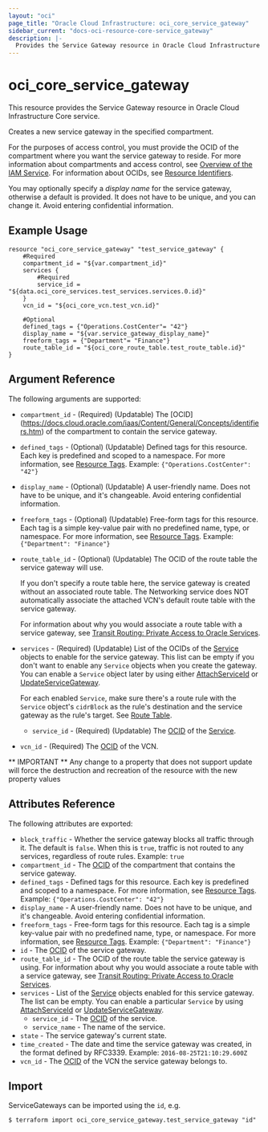 ```yaml
---
layout: "oci"
page_title: "Oracle Cloud Infrastructure: oci_core_service_gateway"
sidebar_current: "docs-oci-resource-core-service_gateway"
description: |-
  Provides the Service Gateway resource in Oracle Cloud Infrastructure Core service
---
```


# oci_core_service_gateway
This resource provides the Service Gateway resource in Oracle Cloud Infrastructure Core service.

Creates a new service gateway in the specified compartment.

For the purposes of access control, you must provide the OCID of the compartment where you want
the service gateway to reside. For more information about compartments and access control, see
[Overview of the IAM Service](https://docs.cloud.oracle.com/iaas/Content/Identity/Concepts/overview.htm).
For information about OCIDs, see [Resource Identifiers](https://docs.cloud.oracle.com/iaas/Content/General/Concepts/identifiers.htm).

You may optionally specify a *display name* for the service gateway, otherwise a default is provided.
It does not have to be unique, and you can change it. Avoid entering confidential information.


## Example Usage

```hcl
resource "oci_core_service_gateway" "test_service_gateway" {
	#Required
	compartment_id = "${var.compartment_id}"
	services {
		#Required
		service_id = "${data.oci_core_services.test_services.services.0.id}"
	}
	vcn_id = "${oci_core_vcn.test_vcn.id}"

	#Optional
	defined_tags = {"Operations.CostCenter"= "42"}
	display_name = "${var.service_gateway_display_name}"
	freeform_tags = {"Department"= "Finance"}
	route_table_id = "${oci_core_route_table.test_route_table.id}"
}
```

## Argument Reference

The following arguments are supported:

* `compartment_id` - (Required) (Updatable) The [OCID] (https://docs.cloud.oracle.com/iaas/Content/General/Concepts/identifiers.htm) of the compartment to contain the service gateway. 
* `defined_tags` - (Optional) (Updatable) Defined tags for this resource. Each key is predefined and scoped to a namespace. For more information, see [Resource Tags](https://docs.cloud.oracle.com/iaas/Content/General/Concepts/resourcetags.htm).  Example: `{"Operations.CostCenter": "42"}` 
* `display_name` - (Optional) (Updatable) A user-friendly name. Does not have to be unique, and it's changeable. Avoid entering confidential information. 
* `freeform_tags` - (Optional) (Updatable) Free-form tags for this resource. Each tag is a simple key-value pair with no predefined name, type, or namespace. For more information, see [Resource Tags](https://docs.cloud.oracle.com/iaas/Content/General/Concepts/resourcetags.htm).  Example: `{"Department": "Finance"}` 
* `route_table_id` - (Optional) (Updatable) The OCID of the route table the service gateway will use.

	If you don't specify a route table here, the service gateway is created without an associated route table. The Networking service does NOT automatically associate the attached VCN's default route table with the service gateway.

	For information about why you would associate a route table with a service gateway, see [Transit Routing: Private Access to Oracle Services](https://docs.cloud.oracle.com/iaas/Content/Network/Tasks/transitroutingoracleservices.htm). 
* `services` - (Required) (Updatable) List of the OCIDs of the [Service](https://docs.cloud.oracle.com/iaas/api/#/en/iaas/20160918/Service/) objects to enable for the service gateway. This list can be empty if you don't want to enable any `Service` objects when you create the gateway. You can enable a `Service` object later by using either [AttachServiceId](https://docs.cloud.oracle.com/iaas/api/#/en/iaas/20160918/ServiceGateway/AttachServiceId) or [UpdateServiceGateway](https://docs.cloud.oracle.com/iaas/api/#/en/iaas/20160918/ServiceGateway/UpdateServiceGateway).

	For each enabled `Service`, make sure there's a route rule with the `Service` object's `cidrBlock` as the rule's destination and the service gateway as the rule's target. See [Route Table](https://docs.cloud.oracle.com/iaas/api/#/en/iaas/20160918/RouteTable/). 
	* `service_id` - (Required) (Updatable) The [OCID](https://docs.cloud.oracle.com/iaas/Content/General/Concepts/identifiers.htm) of the [Service](https://docs.cloud.oracle.com/iaas/api/#/en/iaas/20160918/Service/). 
* `vcn_id` - (Required) The [OCID](https://docs.cloud.oracle.com/iaas/Content/General/Concepts/identifiers.htm) of the VCN.


** IMPORTANT **
Any change to a property that does not support update will force the destruction and recreation of the resource with the new property values

## Attributes Reference

The following attributes are exported:

* `block_traffic` - Whether the service gateway blocks all traffic through it. The default is `false`. When this is `true`, traffic is not routed to any services, regardless of route rules.  Example: `true` 
* `compartment_id` - The [OCID](https://docs.cloud.oracle.com/iaas/Content/General/Concepts/identifiers.htm) of the compartment that contains the service gateway. 
* `defined_tags` - Defined tags for this resource. Each key is predefined and scoped to a namespace. For more information, see [Resource Tags](https://docs.cloud.oracle.com/iaas/Content/General/Concepts/resourcetags.htm).  Example: `{"Operations.CostCenter": "42"}` 
* `display_name` - A user-friendly name. Does not have to be unique, and it's changeable. Avoid entering confidential information. 
* `freeform_tags` - Free-form tags for this resource. Each tag is a simple key-value pair with no predefined name, type, or namespace. For more information, see [Resource Tags](https://docs.cloud.oracle.com/iaas/Content/General/Concepts/resourcetags.htm).  Example: `{"Department": "Finance"}` 
* `id` - The [OCID](https://docs.cloud.oracle.com/iaas/Content/General/Concepts/identifiers.htm) of the service gateway. 
* `route_table_id` - The OCID of the route table the service gateway is using. For information about why you would associate a route table with a service gateway, see [Transit Routing: Private Access to Oracle Services](https://docs.cloud.oracle.com/iaas/Content/Network/Tasks/transitroutingoracleservices.htm). 
* `services` - List of the [Service](https://docs.cloud.oracle.com/iaas/api/#/en/iaas/20160918/Service/) objects enabled for this service gateway. The list can be empty. You can enable a particular `Service` by using [AttachServiceId](https://docs.cloud.oracle.com/iaas/api/#/en/iaas/20160918/ServiceGateway/AttachServiceId) or [UpdateServiceGateway](https://docs.cloud.oracle.com/iaas/api/#/en/iaas/20160918/ServiceGateway/UpdateServiceGateway). 
	* `service_id` - The [OCID](https://docs.cloud.oracle.com/iaas/Content/General/Concepts/identifiers.htm) of the service. 
	* `service_name` - The name of the service.
* `state` - The service gateway's current state.
* `time_created` - The date and time the service gateway was created, in the format defined by RFC3339.  Example: `2016-08-25T21:10:29.600Z` 
* `vcn_id` - The [OCID](https://docs.cloud.oracle.com/iaas/Content/General/Concepts/identifiers.htm) of the VCN the service gateway belongs to. 

## Import

ServiceGateways can be imported using the `id`, e.g.

```
$ terraform import oci_core_service_gateway.test_service_gateway "id"
```


